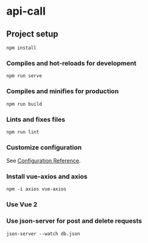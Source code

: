# api-call

## Project setup
```
npm install
```

### Compiles and hot-reloads for development
```
npm run serve
```

### Compiles and minifies for production
```
npm run build
```

### Lints and fixes files
```
npm run lint
```

### Customize configuration
See [Configuration Reference](https://cli.vuejs.org/config/).

### Install vue-axios and axios
```
npm -i axios vue-axios
```

### Use Vue 2

### Use json-server for post and delete requests
```
json-server --watch db.json
```
